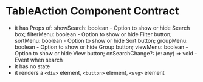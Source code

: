 # TableAction Component Contract

- it has Props of:
  showSearch: boolean - Option to show or hide Search box;
  filterMenu: boolean - Option to show or hide Filter button;
  sortMenu: boolean - Option to show or hide Sort button;
  groupMenu: boolean - Option to show or hide Group button;
  viewMenu: boolean - Option to show or hide View button;
  onSearchChange?: (e: any) => void - Event when search
- it has no state
- it renders a `<div>` element, `<button>` element, `<svg>` element
